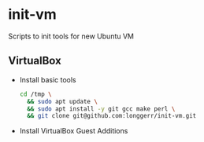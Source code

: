 # init-vm
Scripts to init tools for new Ubuntu VM

## VirtualBox

* Install basic tools
  ```sh
  cd /tmp \
    && sudo apt update \
    && sudo apt install -y git gcc make perl \
    && git clone git@github.com:longgerr/init-vm.git
  ```
* Install VirtualBox Guest Additions
